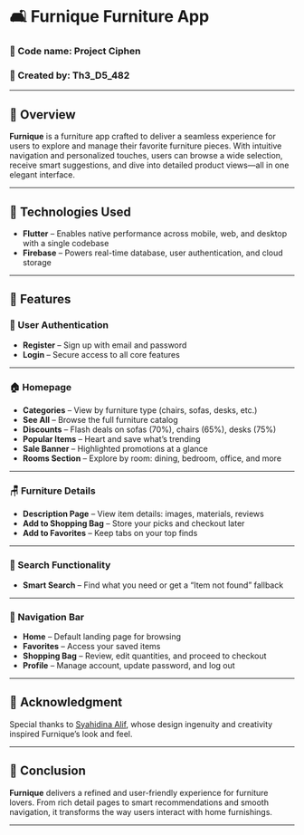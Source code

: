 # 🛋️ Furnique Furniture App

### 🔐 Code name: Project Ciphen

### 👤 Created by: Th3_D5_482

---

## 📘 Overview  
**Furnique** is a furniture app crafted to deliver a seamless experience for users to explore and manage their favorite furniture pieces. With intuitive navigation and personalized touches, users can browse a wide selection, receive smart suggestions, and dive into detailed product views—all in one elegant interface.

---

## 🧰 Technologies Used  
-  **Flutter** – Enables native performance across mobile, web, and desktop with a single codebase  
-  **Firebase** – Powers real-time database, user authentication, and cloud storage

---

## 🚀 Features

### 🔐 User Authentication  
- **Register** – Sign up with email and password  
- **Login** – Secure access to all core features

---

### 🏠 Homepage  
- **Categories** – View by furniture type (chairs, sofas, desks, etc.)  
- **See All** – Browse the full furniture catalog  
- **Discounts** – Flash deals on sofas (70%), chairs (65%), desks (75%)  
- **Popular Items** – Heart and save what’s trending  
- **Sale Banner** – Highlighted promotions at a glance  
- **Rooms Section** – Explore by room: dining, bedroom, office, and more

---

### 🪑 Furniture Details  
- **Description Page** – View item details: images, materials, reviews  
- **Add to Shopping Bag** – Store your picks and checkout later  
- **Add to Favorites** – Keep tabs on your top finds

---

### 🔎 Search Functionality  
- **Smart Search** – Find what you need or get a “Item not found” fallback

---

### 🧭 Navigation Bar  
- **Home** – Default landing page for browsing  
- **Favorites** – Access your saved items  
- **Shopping Bag** – Review, edit quantities, and proceed to checkout  
- **Profile** – Manage account, update password, and log out

---

## 🙏 Acknowledgment  
Special thanks to [Syahidina Alif](https://www.figma.com/@syahidinaalif), whose design ingenuity and creativity inspired Furnique’s look and feel.

---

## 🎯 Conclusion  
**Furnique** delivers a refined and user-friendly experience for furniture lovers. From rich detail pages to smart recommendations and smooth navigation, it transforms the way users interact with home furnishings.

---
